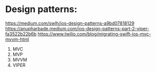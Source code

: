 # Design patterns:
https://medium.com/swlh/ios-design-patterns-a9bd07818129
https://anupharbade.medium.com/ios-design-patterns-part-2-viper-fa3522b22b6b
https://www.twilio.com/blog/migrating-swift-ios-mvc-mvvm-html
1. MVC
2. MVP
3. MVVM
4. VIPER
